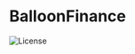 # BalloonFinance

![License](https://img.shields.io/static/v1?label=license&message=CC-BY-NC-ND-4.0&color=green)

